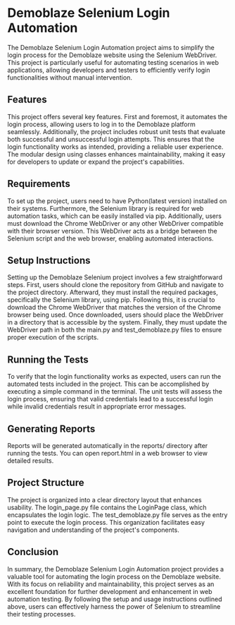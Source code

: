 # Demoblaze Selenium Login Automation

The Demoblaze Selenium Login Automation project aims to simplify the login process for the Demoblaze website using the Selenium WebDriver. This project is particularly useful for automating testing scenarios in web applications, allowing developers and testers to efficiently verify login functionalities without manual intervention.

## Features
This project offers several key features. First and foremost, it automates the login process, allowing users to log in to the Demoblaze platform seamlessly. Additionally, the project includes robust unit tests that evaluate both successful and unsuccessful login attempts. This ensures that the login functionality works as intended, providing a reliable user experience. The modular design using classes enhances maintainability, making it easy for developers to update or expand the project's capabilities.

## Requirements
To set up the project, users need to have Python(latest version) installed on their systems. Furthermore, the Selenium library is required for web automation tasks, which can be easily installed via pip. Additionally, users must download the Chrome WebDriver or any other WebDriver compatible with their browser version. This WebDriver acts as a bridge between the Selenium script and the web browser, enabling automated interactions.

## Setup Instructions
Setting up the Demoblaze Selenium project involves a few straightforward steps. First, users should clone the repository from GitHub and navigate to the project directory. Afterward, they must install the required packages, specifically the Selenium library, using pip. Following this, it is crucial to download the Chrome WebDriver that matches the version of the Chrome browser being used. Once downloaded, users should place the WebDriver in a directory that is accessible by the system. Finally, they must update the WebDriver path in both the main.py and test_demoblaze.py files to ensure proper execution of the scripts.

## Running the Tests
To verify that the login functionality works as expected, users can run the automated tests included in the project. This can be accomplished by executing a simple command in the terminal. The unit tests will assess the login process, ensuring that valid credentials lead to a successful login while invalid credentials result in appropriate error messages.

## Generating Reports
Reports will be generated automatically in the reports/ directory after running the tests. You can open report.html in a web browser to view detailed results.

## Project Structure
The project is organized into a clear directory layout that enhances usability. The login_page.py file contains the LoginPage class, which encapsulates the login logic. The test_demoblaze.py file serves as the entry point to execute the login process. This organization facilitates easy navigation and understanding of the project's components.

## Conclusion
In summary, the Demoblaze Selenium Login Automation project provides a valuable tool for automating the login process on the Demoblaze website. With its focus on reliability and maintainability, this project serves as an excellent foundation for further development and enhancement in web automation testing. By following the setup and usage instructions outlined above, users can effectively harness the power of Selenium to streamline their testing processes.

